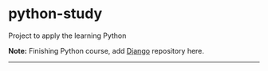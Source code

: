 # python-study
Project to apply the learning Python

**Note:**
Finishing Python course, add [Django](https://github.com/BrunoComitre/django3) repository here.

***
